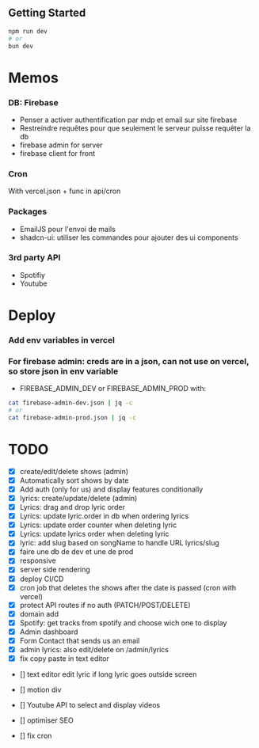 ## Getting Started
```bash
npm run dev
# or
bun dev
```

# Memos

### DB: Firebase
- Penser a activer authentification par mdp et email sur site firebase
- Restreindre requêtes pour que seulement le serveur puisse requêter la db
- firebase admin for server
- firebase client for front

### Cron
With vercel.json + func in api/cron

### Packages
- EmailJS pour l'envoi de mails
- shadcn-ui: utiliser les commandes pour ajouter des ui components

### 3rd party API
- Spotifiy
- Youtube


# Deploy

### Add env variables in vercel

### For firebase admin: creds are in a json, can not use on vercel, so store json in env variable

- FIREBASE_ADMIN_DEV or FIREBASE_ADMIN_PROD with:
```bash
cat firebase-admin-dev.json | jq -c
# or
cat firebase-admin-prod.json | jq -c
```

# TODO
- [x] create/edit/delete shows (admin)
- [x] Automatically sort shows by date
- [x] Add auth (only for us) and display features conditionally
- [x] lyrics: create/update/delete (admin)
- [x] Lyrics: drag and drop lyric order
- [x] Lyrics: update lyric.order in db when ordering lyrics
- [x] Lyrics: update order counter when deleting lyric
- [x] Lyrics: update lyrics order when deleting lyric
- [x] lyric: add slug based on songName to handle URL lyrics/slug
- [x] faire une db de dev et une de prod
- [x] responsive
- [x] server side rendering
- [x] deploy CI/CD
- [x] cron job that deletes the shows after the date is passed (cron with vercel)
- [x] protect API routes if no auth (PATCH/POST/DELETE)
- [x] domain add
- [x] Spotify: get tracks from spotify and choose wich one to display
- [x] Admin dashboard
- [x] Form Contact that sends us an email
- [x] admin lyrics: also edit/delete on /admin/lyrics
- [x] fix copy paste in text editor

- [] text editor edit lyric if long lyric goes outside screen
- [] motion div

- [] Youtube API to select and display videos
- [] optimiser SEO
- [] fix cron
